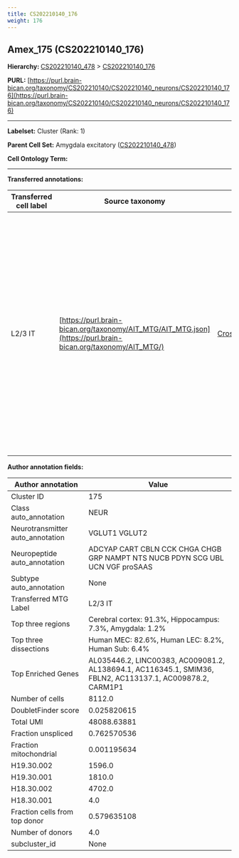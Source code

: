 ```yaml
---
title: CS202210140_176
weight: 176
---
```

## Amex_175 (CS202210140_176)
<b>Hierarchy: </b>
[CS202210140_478](../CS202210140_478) >
[CS202210140_176](../CS202210140_176)

**PURL:** [https://purl.brain-bican.org/taxonomy/CS202210140/CS202210140_neurons/CS202210140_176](https://purl.brain-bican.org/taxonomy/CS202210140/CS202210140_neurons/CS202210140_176)

---


**Labelset:** Cluster (Rank: 1)

**Parent Cell Set:** Amygdala excitatory ([CS202210140_478](../CS202210140_478))



**Cell Ontology Term:** 

[MARKER GENES.]: #


---

[TRANSFERRED ANNOTATIONS.]: #


**Transferred annotations:**

| Transferred cell label | Source taxonomy | Source node accession | Algorithm name | Comment |
|------------------------|-----------------|-----------------------|----------------|---------|
|L2/3 IT|[https://purl.brain-bican.org/taxonomy/AIT_MTG/AIT_MTG.json](https://purl.brain-bican.org/taxonomy/AIT_MTG/)|[CrossArea_subclass:58570ade17](https://purl.brain-bican.org/taxonomy/AIT_MTG/CrossArea_subclass_58570ade17)||We performed PCA (50 components) on our full dataset, trained a random forest classifier (scikit-learn, class_ weight=‘balanced’, max_depth=50) on the MTG labels, and then predicted labels for all cells. We labeled each cluster with the mode of its constituent cells if two conditions were met: more than 0.8 of predicted labels matched the mode, and the mean probability of these pre- dictions was greater than 0.8.|

[AUTHOR ANNOTATION FIELDS.]: #


**Author annotation fields:**

| Author annotation | Value |
|-------------------|-------|
|Cluster ID|175|
|Class auto_annotation|NEUR|
|Neurotransmitter auto_annotation|VGLUT1 VGLUT2|
|Neuropeptide auto_annotation|ADCYAP CART CBLN CCK CHGA CHGB GRP NAMPT NTS NUCB PDYN SCG UBL UCN VGF proSAAS|
|Subtype auto_annotation|None|
|Transferred MTG Label|L2/3 IT|
|Top three regions|Cerebral cortex: 91.3%, Hippocampus: 7.3%, Amygdala: 1.2%|
|Top three dissections|Human MEC: 82.6%, Human LEC: 8.2%, Human Sub: 6.4%|
|Top Enriched Genes|AL035446.2, LINC00383, AC009081.2, AL138694.1, AC116345.1, SMIM36, FBLN2, AC113137.1, AC009878.2, CARM1P1|
|Number of cells|8112.0|
|DoubletFinder score|0.025820615|
|Total UMI|48088.63881|
|Fraction unspliced|0.762570536|
|Fraction mitochondrial|0.001195634|
|H19.30.002|1596.0|
|H19.30.001|1810.0|
|H18.30.002|4702.0|
|H18.30.001|4.0|
|Fraction cells from top donor|0.579635108|
|Number of donors|4.0|
|subcluster_id|None|
